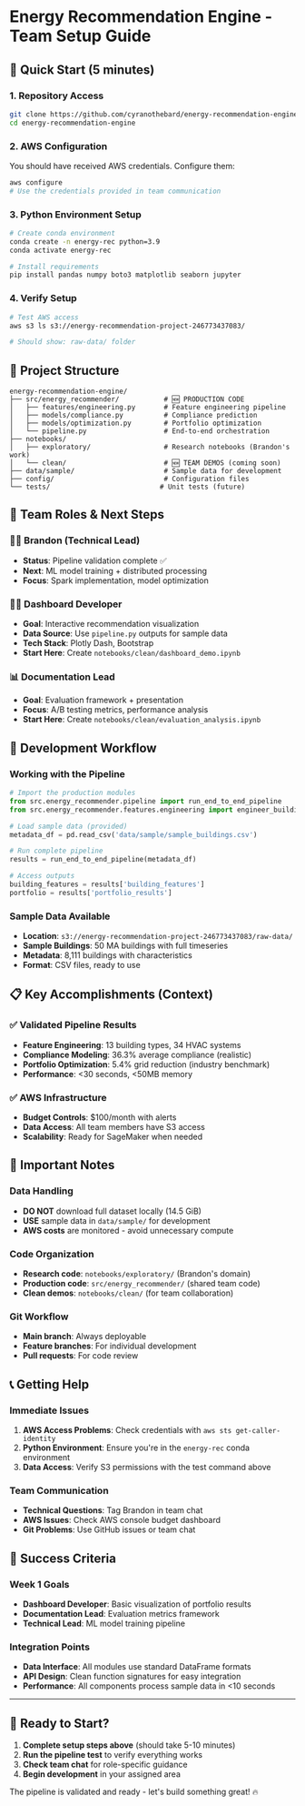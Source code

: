 # Energy Recommendation Engine - Team Setup Guide

## 🚀 Quick Start (5 minutes)

### 1. Repository Access
```bash
git clone https://github.com/cyranothebard/energy-recommendation-engine.git
cd energy-recommendation-engine
```

### 2. AWS Configuration
You should have received AWS credentials. Configure them:
```bash
aws configure
# Use the credentials provided in team communication
```

### 3. Python Environment Setup
```bash
# Create conda environment
conda create -n energy-rec python=3.9
conda activate energy-rec

# Install requirements
pip install pandas numpy boto3 matplotlib seaborn jupyter
```

### 4. Verify Setup
```bash
# Test AWS access
aws s3 ls s3://energy-recommendation-project-246773437083/

# Should show: raw-data/ folder
```

## 📁 Project Structure

```
energy-recommendation-engine/
├── src/energy_recommender/           # 🆕 PRODUCTION CODE
│   ├── features/engineering.py       # Feature engineering pipeline
│   ├── models/compliance.py          # Compliance prediction
│   ├── models/optimization.py        # Portfolio optimization
│   └── pipeline.py                   # End-to-end orchestration
├── notebooks/
│   ├── exploratory/                  # Research notebooks (Brandon's work)
│   └── clean/                        # 🆕 TEAM DEMOS (coming soon)
├── data/sample/                      # Sample data for development
├── config/                           # Configuration files
└── tests/                           # Unit tests (future)
```

## 🎯 Team Roles & Next Steps

### 👨‍💻 Brandon (Technical Lead)
- **Status**: Pipeline validation complete ✅
- **Next**: ML model training + distributed processing
- **Focus**: Spark implementation, model optimization

### 👩‍💻 Dashboard Developer
- **Goal**: Interactive recommendation visualization
- **Data Source**: Use `pipeline.py` outputs for sample data
- **Tech Stack**: Plotly Dash, Bootstrap
- **Start Here**: Create `notebooks/clean/dashboard_demo.ipynb`

### 📊 Documentation Lead  
- **Goal**: Evaluation framework + presentation
- **Focus**: A/B testing metrics, performance analysis
- **Start Here**: Create `notebooks/clean/evaluation_analysis.ipynb`

## 🔧 Development Workflow

### Working with the Pipeline
```python
# Import the production modules
from src.energy_recommender.pipeline import run_end_to_end_pipeline
from src.energy_recommender.features.engineering import engineer_building_features_comprehensive

# Load sample data (provided)
metadata_df = pd.read_csv('data/sample/sample_buildings.csv')

# Run complete pipeline
results = run_end_to_end_pipeline(metadata_df)

# Access outputs
building_features = results['building_features']
portfolio = results['portfolio_results']
```

### Sample Data Available
- **Location**: `s3://energy-recommendation-project-246773437083/raw-data/`
- **Sample Buildings**: 50 MA buildings with full timeseries
- **Metadata**: 8,111 buildings with characteristics
- **Format**: CSV files, ready to use

## 📋 Key Accomplishments (Context)

### ✅ Validated Pipeline Results
- **Feature Engineering**: 13 building types, 34 HVAC systems
- **Compliance Modeling**: 36.3% average compliance (realistic)
- **Portfolio Optimization**: 5.4% grid reduction (industry benchmark)
- **Performance**: <30 seconds, <50MB memory

### ✅ AWS Infrastructure  
- **Budget Controls**: $100/month with alerts
- **Data Access**: All team members have S3 access
- **Scalability**: Ready for SageMaker when needed

## 🚨 Important Notes

### Data Handling
- **DO NOT** download full dataset locally (14.5 GiB)
- **USE** sample data in `data/sample/` for development
- **AWS costs** are monitored - avoid unnecessary compute

### Code Organization
- **Research code**: `notebooks/exploratory/` (Brandon's domain)
- **Production code**: `src/energy_recommender/` (shared team code)
- **Clean demos**: `notebooks/clean/` (for team collaboration)

### Git Workflow
- **Main branch**: Always deployable
- **Feature branches**: For individual development
- **Pull requests**: For code review

## 📞 Getting Help

### Immediate Issues
1. **AWS Access Problems**: Check credentials with `aws sts get-caller-identity`
2. **Python Environment**: Ensure you're in the `energy-rec` conda environment
3. **Data Access**: Verify S3 permissions with the test command above

### Team Communication
- **Technical Questions**: Tag Brandon in team chat
- **AWS Issues**: Check AWS console budget dashboard
- **Git Problems**: Use GitHub issues or team chat

## 🎯 Success Criteria

### Week 1 Goals
- **Dashboard Developer**: Basic visualization of portfolio results
- **Documentation Lead**: Evaluation metrics framework
- **Technical Lead**: ML model training pipeline

### Integration Points
- **Data Interface**: All modules use standard DataFrame formats
- **API Design**: Clean function signatures for easy integration
- **Performance**: All components process sample data in <10 seconds

---

## 🚀 Ready to Start?

1. **Complete setup steps above** (should take 5-10 minutes)
2. **Run the pipeline test** to verify everything works
3. **Check team chat** for role-specific guidance
4. **Begin development** in your assigned area

The pipeline is validated and ready - let's build something great! 🔥